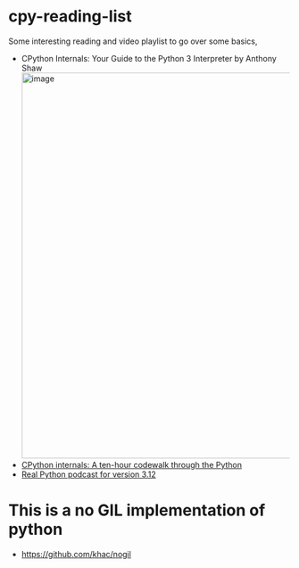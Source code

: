 # cpy-reading-list

Some interesting reading and video playlist to go over some basics,
- CPython Internals: Your Guide to the Python 3 Interpreter by Anthony Shaw
  <img width="691" alt="image" src="https://github.com/khac/cpy-reading-list/assets/25533953/484e44a5-353f-4474-822d-970adfee0314">
- [CPython internals: A ten-hour codewalk through the Python](https://www.youtube.com/playlist?list=PLzV58Zm8FuBL6OAv1Yu6AwXZrnsFbbR0S)
- [Real Python podcast for version 3.12](https://realpython.com/podcasts/rpp/175/)


# This is a no GIL implementation of python
- https://github.com/khac/nogil
